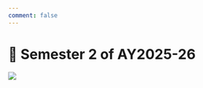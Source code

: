```yaml
---
comment: false
---
```


# 📅 Semester 2 of AY2025-26

![](https://cdn.jsdelivr.net/gh/PhoenixTechProject/HandbookPicBed/calendar/S2ofAY2025-26.jpg)